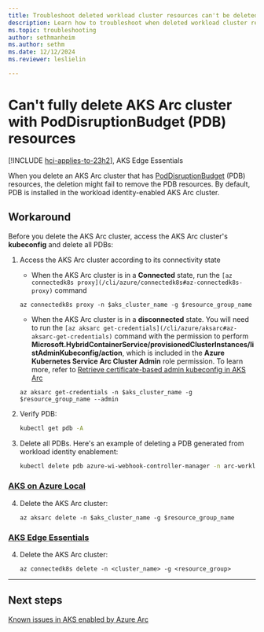```yaml
---
title: Troubleshoot deleted workload cluster resources can't be deleted
description: Learn how to troubleshoot when deleted workload cluster resources can't be deleted.
ms.topic: troubleshooting
author: sethmanheim
ms.author: sethm
ms.date: 12/12/2024
ms.reviewer: leslielin

---
```


# Can't fully delete AKS Arc cluster with PodDisruptionBudget (PDB) resources

[!INCLUDE [hci-applies-to-23h2](includes/hci-applies-to-23h2.md)], AKS Edge Essentials

When you delete an AKS Arc cluster that has [PodDisruptionBudget](https://kubernetes.io/docs/tasks/run-application/configure-pdb/) (PDB) resources, the deletion might fail to remove the PDB resources. By default, PDB is installed in the workload identity-enabled AKS Arc cluster.

## Workaround

Before you delete the AKS Arc cluster, access the AKS Arc cluster's **kubeconfig** and delete all PDBs:

1. Access the AKS Arc cluster according to its connectivity state
   - When the AKS Arc cluster is in a **Connected** state, run the `[az connectedk8s proxy](/cli/azure/connectedk8s#az-connectedk8s-proxy)` command

   ```azurecli
   az connectedk8s proxy -n $aks_cluster_name -g $resource_group_name 
   ```
   
   - When the AKS Arc cluster is in a **disconnected** state. You will need to run the `[az aksarc get-credentials](/cli/azure/aksarc#az-aksarc-get-credentials)` command with the permission to perform **Microsoft.HybridContainerService/provisionedClusterInstances/listAdminKubeconfig/action**, which is included in the **Azure Kubernetes Service Arc Cluster Admin** role permission. To learn more, refer to [Retrieve certificate-based admin kubeconfig in AKS Arc](/aks/aksarc/retrieve-admin-kubeconfig#retrieve-the-certificate-based-admin-kubeconfig-using-az-cli)

   ```azurecli
   az aksarc get-credentials -n $aks_cluster_name -g $resource_group_name --admin
   ```

1. Verify PDB:

   ```bash
   kubectl get pdb -A 
   ```

1. Delete all PDBs. Here's an example of deleting a PDB generated from workload identity enablement:

    ```bash
    kubectl delete pdb azure-wi-webhook-controller-manager -n arc-workload-identity 
    ```

### [AKS on Azure Local](#tab/aks-on-azure-local)

4. Delete the AKS Arc cluster:

    ```azurecli
    az aksarc delete -n $aks_cluster_name -g $resource_group_name
    ```

### [AKS Edge Essentials](#tab/aks-edge-essentials)

4. Delete the AKS Arc cluster:

    ```azurecli
    az connectedk8s delete -n <cluster_name> -g <resource_group>
    ```

---

## Next steps

[Known issues in AKS enabled by Azure Arc](aks-known-issues.md)
